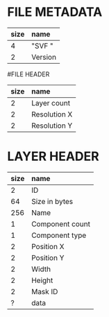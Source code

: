 # FILE METADATA
size|name  
:---|:---
  4 | "SVF "
  2 | Version
#FILE HEADER

size|name
:---|:---
  2 | Layer count
  2 | Resolution X
  2 | Resolution Y
# LAYER HEADER

size|name
:---|:---
  2 | ID
 64 | Size in bytes
256 | Name
  1 | Component count
  1 | Component type
  2 | Position X
  2 | Position Y
  2 | Width
  2 | Height
  2 | Mask ID
  ? | data
